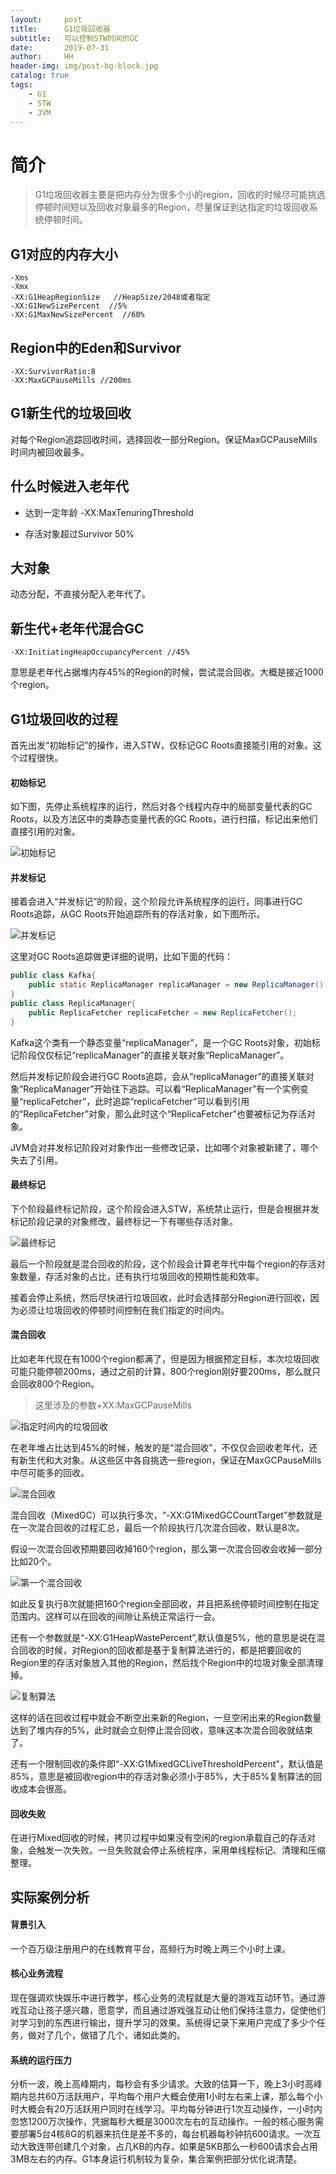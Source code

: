 ```yaml
---
layout:     post
title:      G1垃圾回收器
subtitle:   可以控制STW时间的GC
date:       2019-07-31
author:     HH
header-img: img/post-bg-block.jpg
catalog: true
tags:
    - G1
    - STW
    - JVM
---
```


 # 简介

>G1垃圾回收器主要是把内存分为很多个小的region，回收的时候尽可能挑选停顿时间短以及回收对象最多的Region，尽量保证到达指定的垃圾回收系统停顿时间。

## G1对应的内存大小

```
-Xms 
-Xmx
-XX:G1HeapRegionSize   //HeapSize/2048或者指定
-XX:G1NewSizePercent  //5%
-XX:G1MaxNewSizePercent  //60%
```

## Region中的Eden和Survivor

```
-XX:SurvivorRatio:8
-XX:MaxGCPauseMills //200ms
```

## G1新生代的垃圾回收

对每个Region追踪回收时间，选择回收一部分Region。保证MaxGCPauseMills时间内被回收最多。

## 什么时候进入老年代

- 达到一定年龄 -XX:MaxTenuringThreshold

- 存活对象超过Survivor 50%

## 大对象

动态分配，不直接分配入老年代了。

## 新生代+老年代混合GC

```
-XX:InitiatingHeapOccupancyPercent //45%
```

意思是老年代占据堆内存45%的Region的时候，尝试混合回收。大概是接近1000个region。

## G1垃圾回收的过程

首先出发“初始标记”的操作，进入STW，仅标记GC Roots直接能引用的对象。这个过程很快。

#### 初始标记

如下图，先停止系统程序的运行，然后对各个线程内存中的局部变量代表的GC Roots，以及方法区中的类静态变量代表的GC Roots，进行扫描，标记出来他们直接引用的对象。

![初始标记](http://lemonhh.com/img/2019-07-31/1.png)

#### 并发标记

接着会进入“并发标记”的阶段，这个阶段允许系统程序的运行，同事进行GC Roots追踪，从GC Roots开始追踪所有的存活对象，如下图所示。

![并发标记](http://lemonhh.com/img/2019-07-31/2.png)

这里对GC Roots追踪做更详细的说明，比如下面的代码：

```java
public class Kafka{
    public static ReplicaManager replicaManager = new ReplicaManager();
}
public class ReplicaManager{
    public ReplicaFetcher replicaFetcher = new ReplicaFetcher();
}
```

Kafka这个类有一个静态变量“replicaManager”，是一个GC Roots对象，初始标记阶段仅仅标记“replicaManager”的直接关联对象“ReplicaManager”。

然后并发标记阶段会进行GC Roots追踪，会从“replicaManager”的直接关联对象“ReplicaManager”开始往下追踪。可以看“ReplicaManager”有一个实例变量“replicaFetcher”，此时追踪“replicaFetcher”可以看到引用的“ReplicaFetcher”对象，那么此时这个“ReplicaFetcher”也要被标记为存活对象。

JVM会对并发标记阶段对对象作出一些修改记录，比如哪个对象被新建了，哪个失去了引用。

#### 最终标记

下个阶段最终标记阶段，这个阶段会进入STW，系统禁止运行，但是会根据并发标记阶段记录的对象修改，最终标记一下有哪些存活对象。

![最终标记](http://lemonhh.com/img/2019-07-31/3.png)

最后一个阶段就是混合回收的阶段，这个阶段会计算老年代中每个region的存活对象数量，存活对象的占比，还有执行垃圾回收的预期性能和效率。

接着会停止系统，然后尽快进行垃圾回收，此时会选择部分Region进行回收，因为必须让垃圾回收的停顿时间控制在我们指定的时间内。

#### 混合回收

比如老年代现在有1000个region都满了，但是因为根据预定目标，本次垃圾回收可能只能停顿200ms，通过之前的计算，800个region刚好要200ms，那么就只会回收800个Region。

> 这里涉及的参数+XX:MaxGCPauseMills

![指定时间内的垃圾回收](http://lemonhh.com/img/2019-07-31/4.png)

在老年堆占比达到45%的时候，触发的是“混合回收”，不仅仅会回收老年代，还有新生代和大对象。从这些区中各自挑选一些region，保证在MaxGCPauseMills中尽可能多的回收。

![混合回收](http://lemonhh.com/img/2019-07-31/5.png)

混合回收（MixedGC）可以执行多次，“-XX:G1MixedGCCountTarget”参数就是在一次混合回收的过程汇总，最后一个阶段执行几次混合回收，默认是8次。

假设一次混合回收预期要回收掉160个region，那么第一次混合回收会收掉一部分比如20个。

![第一个混合回收](http://lemonhh.com/img/2019-07-31/6.png)

如此反复执行8次就能把160个region全部回收，并且把系统停顿时间控制在指定范围内。这样可以在回收的间隙让系统正常运行一会。

还有一个参数就是“-XX:G1HeapWastePercent”,默认值是5%，他的意思是说在混合回收的时候，对Region的回收都是基于复制算法进行的，都是把要回收的Region里的存活对象放入其他的Region，然后找个Region中的垃圾对象全部清理掉。

![复制算法](http://lemonhh.com/img/2019-07-31/8.png)

这样的话在回收过程中就会不断空出来新的Region，一旦空闲出来的Region数量达到了堆内存的5%，此时就会立刻停止混合回收，意味这本次混合回收就结束了。

还有一个限制回收的条件即“-XX:G1MixedGCLiveThresholdPercent”，默认值是85%，意思是被回收region中的存活对象必须小于85%，大于85%复制算法的回收成本会很高。

#### 回收失败

在进行Mixed回收的时候，拷贝过程中如果没有空闲的region承载自己的存活对象，会触发一次失败。一旦失败就会停止系统程序，采用单线程标记、清理和压缩整理。

## 实际案例分析

#### 背景引入

一个百万级注册用户的在线教育平台，高频行为时晚上两三个小时上课。

#### 核心业务流程

现在强调欢快娱乐中进行教学，核心业务的流程就是大量的游戏互动环节。通过游戏互动让孩子感兴趣，愿意学，而且通过游戏强互动让他们保持注意力，促使他们对学习到的东西进行输出，提升学习的效果。系统得记录下来用户完成了多少个任务，做对了几个，做错了几个，诸如此类的。

#### 系统的运行压力

分析一波，晚上高峰期内，每秒会有多少请求。大致的估算一下，晚上3小时高峰期内总共60万活跃用户，平均每个用户大概会使用1小时左右来上课，那么每个小时大概会有20万活跃用户同时在线学习。平均每分钟进行1次互动操作，一小时内忽悠1200万次操作，凭据每秒大概是3000次左右的互动操作。一般的核心服务需要部署5台4核8G的机器来抗住是差不多的，每台机器每秒钟抗600请求。一次互动大致连带创建几个对象，占几KB的内存，如果是5KB那么一秒600请求会占用3MB左右的内存。G1本身运行机制较为复杂，集合案例把部分优化说清楚。

